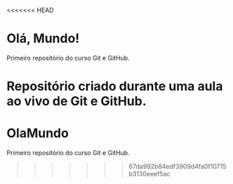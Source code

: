 <<<<<<< HEAD
# Olá, Mundo!
 Primeiro repositório do curso Git e GitHub.

 Repositório criado durante uma aula ao vivo de Git e GitHub.
=======
# OlaMundo
 Primeiro repositório do curso Git e GitHub.
>>>>>>> 67da992b84edf3909d4fa0f10715b3130eeef5ac

